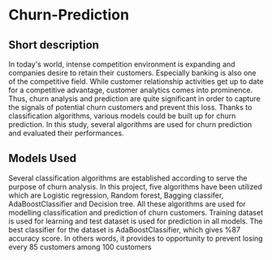 # Churn-Prediction

## Short description

In today's world, intense competition environment is expanding and companies desire to retain their customers. Especially banking is also one of the competitive field. While customer relationship activities get up to date for a competitive advantage, customer analytics comes into prominence. Thus, churn analysis and prediction are quite significant in order to capture the signals of potential churn customers and prevent this loss. Thanks to classification algorithms, various models could be built up for churn prediction. In this study, several algorithms are used for churn prediction and evaluated their performances.

## Models Used
Several classification algorithms are established according to serve the purpose of churn analysis. In this project, five algorithms have been utilized which are Logistic regression, Random forest, Bagging classifer, AdaBoostClassifier and Decision tree. All these algorithms are used for modelling classification and prediction of churn customers. Training dataset is used for learning and test dataset is used for prediction in all models. The best classifier for the dataset is AdaBoostClassifier, which gives %87 accuracy score. In others words, it provides to opportunity to prevent losing every 85 customers among 100 customers


